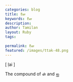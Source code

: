 ```yaml
---
categories: blog
title: ளை
keywords: ளை
description: 
author: Tamilan
layout: Ruby
tags: 
 
permalink: ளை
featured: /images/ttak-48.png
---
```

  
[ ḷai ]  
  
The compound of ள் and ஐ